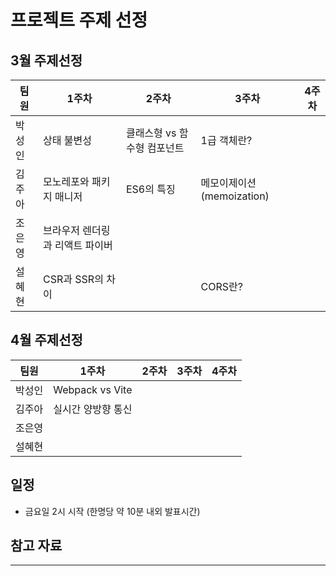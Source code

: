 # 프로젝트 주제 선정

## 3월 주제선정

| 팀원   | 1주차                           | 2주차                       | 3주차                     | 4주차 |
| ------ | ------------------------------- | --------------------------- | ------------------------- | ----- |
| 박성인 | 상태 불변성                     | 클래스형 vs 함수형 컴포넌트 | 1급 객체란?               |       |
| 김주아 | 모노레포와 패키지 매니저        | ES6의 특징                  | 메모이제이션(memoization) |
| 조은영 | 브라우저 렌더링과 리액트 파이버 |                             |                           |       |
| 설혜현 | CSR과 SSR의 차이                |                             | CORS란?                   |       |

## 4월 주제선정

| 팀원   | 1주차           | 2주차 | 3주차 | 4주차 |
| ------ | --------------- | ----- | ----- | ----- |
| 박성인 | Webpack vs Vite |       |       |       |
| 김주아 | 실시간 양방향 통신 |       |       |       |
| 조은영 |                 |       |       |       |
| 설혜현 |                 |       |       |       |

## 일정

- 금요일 2시 시작 (한명당 약 10분 내외 발표시간)

## 참고 자료

---
